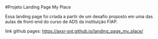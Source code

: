 #Projeto Landing Page My Place

Essa landing page foi criada a partir de um desafio proposto em uma das aulas de front-end do curso de ADS da instituição FIAP.

link github pages: https://axsr-snt.github.io/landing_page_my_place/
